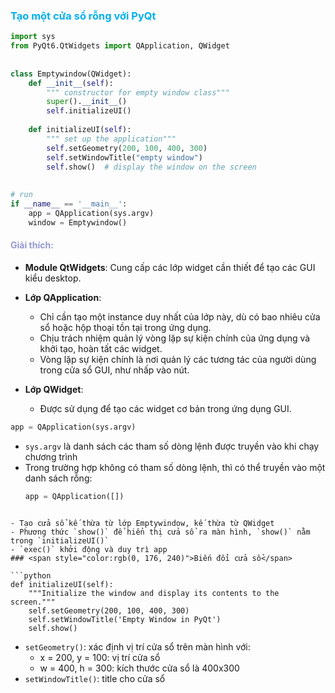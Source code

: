 ### <span style="color:rgb(0, 176, 240)">Tạo một cửa sổ rỗng với PyQt</span>
```python
import sys  
from PyQt6.QtWidgets import QApplication, QWidget  
  
  
class Emptywindow(QWidget):  
    def __init__(self):  
        """ constructor for empty window class"""  
        super().__init__()  
        self.initializeUI()  
  
    def initializeUI(self):  
        """ set up the application"""  
        self.setGeometry(200, 100, 400, 300)  
        self.setWindowTitle("empty window")  
        self.show()  # display the window on the screen  
  
  
# run  
if __name__ == '__main__':  
    app = QApplication(sys.argv)  
    window = Emptywindow()
```
#### <span style="color:rgb(149, 151, 208)">Giải thích:</span>
- **Module QtWidgets**: Cung cấp các lớp widget cần thiết để tạo các GUI kiểu desktop.
    
- **Lớp QApplication**:
    - Chỉ cần tạo một instance duy nhất của lớp này, dù có bao nhiêu cửa sổ hoặc hộp thoại tồn tại trong ứng dụng.
    - Chịu trách nhiệm quản lý vòng lặp sự kiện chính của ứng dụng và khởi tạo, hoàn tất các widget.
    - Vòng lặp sự kiện chính là nơi quản lý các tương tác của người dùng trong cửa sổ GUI, như nhấp vào nút.
- **Lớp QWidget**:
    - Được sử dụng để tạo các widget cơ bản trong ứng dụng GUI.


```python
app = QApplication(sys.argv)
```
- `sys.argv` là danh sách các tham số dòng lệnh được truyền vào khi chạy chương trình
- Trong trường hợp không có tham số dòng lệnh, thì có thể truyền vào một danh sách rỗng:
	```python
	app = QApplication([])
```

- Tạo cửa sổ kế thừa từ lớp Emptywindow, kế thừa từ QWidget 
- Phương thức `show()` để hiển thị cửa sổ ra màn hình, `show()` nằm trong `initializeUI()`
- `exec()` khởi động và duy trì app
### <span style="color:rgb(0, 176, 240)">Biến đổi cửa sổ</span> 

```python
def initializeUI(self): 
	"""Initialize the window and display its contents to the screen."""
	self.setGeometry(200, 100, 400, 300) 
	self.setWindowTitle('Empty Window in PyQt') 
	self.show()
```
- `setGeometry()`: xác định vị trí cửa sổ trên màn hình với:
	- x = 200, y = 100: vị trí cửa sổ
	- w = 400, h = 300: kích thước cửa sổ là 400x300 
- `setWindowTitle()`: title cho cửa sổ